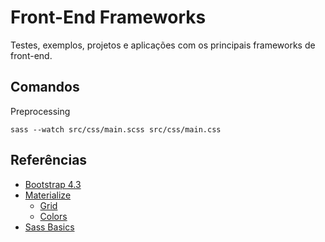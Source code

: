 # Front-End Frameworks
Testes, exemplos, projetos e aplicações com os principais frameworks de front-end.

## Comandos

Preprocessing
```
sass --watch src/css/main.scss src/css/main.css
```

## Referências

* [Bootstrap 4.3](https://getbootstrap.com/docs/4.3/)
* [Materialize](https://materializecss.com/)
	* [Grid](https://materializecss.com/grid.html)
	* [Colors](https://materializecss.com/color.html)
* [Sass Basics ](https://sass-lang.com/guide)